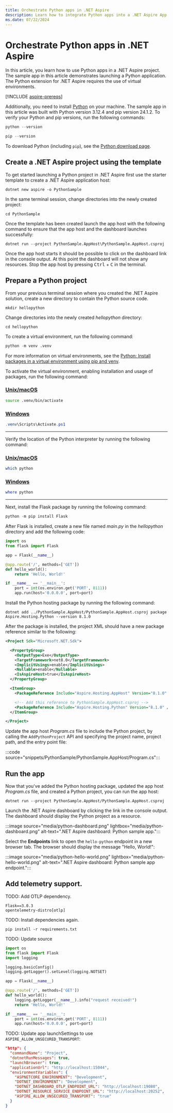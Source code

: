 ```yaml
---
title: Orchestrate Python apps in .NET Aspire
description: Learn how to integrate Python apps into a .NET Aspire App Host project.
ms.date: 07/22/2024
---
```


# Orchestrate Python apps in .NET Aspire

In this article, you learn how to use Python apps in a .NET Aspire project. The sample app in this article demonstrates launching a Python application. The Python extension for .NET Aspire requires the use of virtual environments.

[!INCLUDE [aspire-prereqs](../includes/aspire-prereqs.md)]

Additionally, you need to install [Python](https://www.python.org/downloads) on your machine. The sample app in this article was built with Python version 3.12.4 and pip version 24.1.2. To verify your Python and pip versions, run the following commands:

```python
python --version
```

```python
pip --version
```

To download Python (including `pip`), see the [Python download page](https://www.python.org/downloads).

## Create a .NET Aspire project using the template

To get started launching a Python project in .NET Aspire first use the starter template to create a .NET Aspire application host:

```dotnetcli
dotnet new aspire -o PythonSample
```

In the same terminal session, change directories into the newly created project:

```dotnetcli
cd PythonSample
```

Once the template has been created launch the app host with the following command to ensure that the app host and the dashboard launches successfully:

```dotnetcli
dotnet run --project PythonSample.AppHost\PythonSample.AppHost.csproj
```

Once the app host starts it should be possible to click on the dashboard link in the console output. At this point the dashboard will not show any resources. Stop the app host by pressing <kbd>Ctrl</kbd> + <kbd>C</kbd> in the terminal.

## Prepare a Python project

From your previous terminal session where you created the .NET Aspire solution, create a new directory to contain the Python source code.

```Console
mkdir hellopython
```

Change directories into the newly created _hellopython_ directory:

```Console
cd hellopython
```

To create a virtual environment, run the following command:

```python
python -m venv .venv
```

For more information on virtual environments, see the [Python: Install packages in a virtual environment using pip and venv](https://packaging.python.org/en/latest/guides/installing-using-pip-and-virtual-environments/).

To activate the virtual environment, enabling installation and usage of packages, run the following command:

### [Unix/macOS](#tab/bash)

```bash
source .venv/bin/activate
```

### [Windows](#tab/powershell)

```powershell
.venv\Scripts\Activate.ps1
```

---

Verify the location of the Python interpreter by running the following command:

### [Unix/macOS](#tab/bash)

```bash
which python
```

### [Windows](#tab/powershell)

```powershell
where python
```

---

Next, install the Flask package by running the following command:

```python
python -m pip install Flask
```

After Flask is installed, create a new file named _main.py_ in the _hellopython_ directory and add the following code:

```python
import os
from flask import Flask

app = Flask(__name__)

@app.route('/', methods=['GET'])
def hello_world():
    return 'Hello, World!'

if __name__ == '__main__':
    port = int(os.environ.get('PORT', 8111))
    app.run(host='0.0.0.0', port=port)
```

Install the Python hosting package by running the following command:

```dotnetcli
dotnet add ../PythonSample.AppHost/PythonSample.AppHost.csproj package Aspire.Hosting.Python --version 8.1.0
```

After the package is installed, the project XML should have a new package reference similar to the following:

```xml
<Project Sdk="Microsoft.NET.Sdk">

  <PropertyGroup>
    <OutputType>Exe</OutputType>
    <TargetFramework>net8.0</TargetFramework>
    <ImplicitUsings>enable</ImplicitUsings>
    <Nullable>enable</Nullable>
    <IsAspireHost>true</IsAspireHost>
  </PropertyGroup>

  <ItemGroup>
    <PackageReference Include="Aspire.Hosting.AppHost" Version="8.1.0" />

    <!-- Add this reference to PythonSample.AppHost.csproj -->
    <PackageReference Include="Aspire.Hosting.Python" Version="8.1.0" />
  </ItemGroup>

</Project>
```

Update the app host _Program.cs_ file to include the Python project, by calling the `AddPythonProject` API and specifying the project name, project path, and the entry point file:

:::code source="snippets/PythonSample/PythonSample.AppHost/Program.cs":::

## Run the app

Now that you've added the Python hosting package, updated the app host _Program.cs_ file, and created a Python project, you can run the app host:

```dotnetcli
dotnet run --project PythonSample.AppHost/PythonSample.AppHost.csproj
```

Launch the .NET Aspire dashboard by clicking the link in the console output. The dashboard should display the Python project as a resource.

:::image source="media/python-dashboard.png" lightbox="media/python-dashboard.png" alt-text=".NET Aspire dashboard: Python sample app.":::

Select the **Endpoints** link to open the `hello-python` endpoint in a new browser tab. The browser should display the message "Hello, World!":

:::image source="media/python-hello-world.png" lightbox="media/python-hello-world.png" alt-text=".NET Aspire dashboard: Python sample app endpoint.":::

## Add telemetry support.

TODO: Add OTLP dependency.

```text
Flask==3.0.3
opentelemetry-distro[otlp]
```

TODO: Install dependencies again.

```dotnetcli
pip install -r requirements.txt
```

TODO: Update source

```python
import os
from flask import Flask
import logging

logging.basicConfig()
logging.getLogger().setLevel(logging.NOTSET)

app = Flask(__name__)

@app.route('/', methods=['GET'])
def hello_world():
    logging.getLogger(__name__).info("request received!")
    return 'Hello, World!'

if __name__ == '__main__':
    port = int(os.environ.get('PORT', 8111))
    app.run(host='0.0.0.0', port=port)
```

TODO: Update app launchSettings to use `ASPIRE_ALLOW_UNSECURED_TRANSPORT`:

```json
"http": {
  "commandName": "Project",
  "dotnetRunMessages": true,
  "launchBrowser": true,
  "applicationUrl": "http://localhost:15044",
  "environmentVariables": {
    "ASPNETCORE_ENVIRONMENT": "Development",
    "DOTNET_ENVIRONMENT": "Development",
    "DOTNET_DASHBOARD_OTLP_ENDPOINT_URL": "http://localhost:19080",
    "DOTNET_RESOURCE_SERVICE_ENDPOINT_URL": "http://localhost:20252",
    "ASPIRE_ALLOW_UNSECURED_TRANSPORT": "true"
  }
}
```
